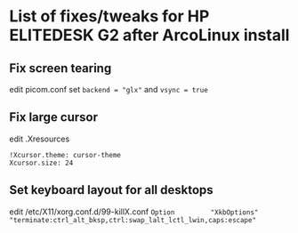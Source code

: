 # List of fixes/tweaks for HP ELITEDESK G2 after ArcoLinux install

## Fix screen tearing
edit picom.conf
set `backend = "glx"`
and `vsync = true`

## Fix large cursor
edit .Xresources
```
!Xcursor.theme: cursor-theme
Xcursor.size: 24
```
## Set keyboard layout for all desktops
edit /etc/X11/xorg.conf.d/99-killX.conf
`Option         "XkbOptions" "terminate:ctrl_alt_bksp,ctrl:swap_lalt_lctl_lwin,caps:escape"`
